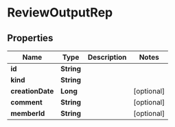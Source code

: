

# ReviewOutputRep


## Properties

Name | Type | Description | Notes
------------ | ------------- | ------------- | -------------
**id** | **String** |  | 
**kind** | **String** |  | 
**creationDate** | **Long** |  |  [optional]
**comment** | **String** |  |  [optional]
**memberId** | **String** |  |  [optional]



